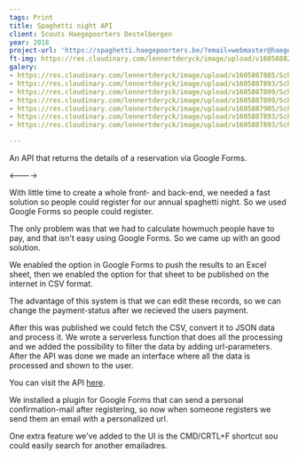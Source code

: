```yaml
---
tags: Print
title: Spaghetti night API
client: Scouts Haegepoorters Destelbergen
year: 2018
project-url: 'https://spaghetti.haegepoorters.be/?email=webmaster@haegepoorters.be'
ft-img: https://res.cloudinary.com/lennertderyck/image/upload/v1605888292/Schermafbeelding_2020-11-20_om_17.04.35_bi1aod.png
galery:
- https://res.cloudinary.com/lennertderyck/image/upload/v1605887885/Schermafbeelding_2020-11-20_om_16.46.28_ay4jqp.png
- https://res.cloudinary.com/lennertderyck/image/upload/v1605887893/Schermafbeelding_2020-11-20_om_16.49.35_uznotc.png
- https://res.cloudinary.com/lennertderyck/image/upload/v1605887899/Schermafbeelding_2020-11-20_om_16.52.11_bgtzx5.png
- https://res.cloudinary.com/lennertderyck/image/upload/v1605887899/Schermafbeelding_2020-11-20_om_16.51.55_xlfdyu.png
- https://res.cloudinary.com/lennertderyck/image/upload/v1605887905/Schermafbeelding_2020-11-20_om_16.53.58_xdyuwc.png
- https://res.cloudinary.com/lennertderyck/image/upload/v1605887893/Schermafbeelding_2020-11-20_om_16.50.09_adfasl.png
- https://res.cloudinary.com/lennertderyck/image/upload/v1605887893/Schermafbeelding_2020-11-20_om_16.46.34_ujbkts.png

---
```

An API that returns the details of a reservation via Google Forms.

<---->

With little time to create a whole front- and back-end, we needed a fast solution so people could register for our annual spaghetti night. So we used Google Forms so people could register.

The only problem was that we had to calculate howmuch people have to pay, and that isn't easy using Google Forms. So we came up with an good solution.

We enabled the option in Google Forms to push the results to an Excel sheet, then we enabled the option for that sheet to be published on the internet in CSV format.

The advantage of this system is that we can edit these records, so we can change the payment-status after we recieved the users payment.

After this was published we could fetch the CSV, convert it to JSON data and process it. We wrote a serverless function that does all the processing and we added the possibility to filter the data by adding url-parameters. After the API was done we made an interface where all the data is processed and shown to the user.

You can visit the API [here](https://spaghetti.haegepoorters.be/api?email=webmaster@haegepoorters.be).

We installed a plugin for Google Forms that can send a personal confirmation-mail after registering, so now when someone registers we send them an email with a personalized url.

One extra feature we've added to the UI is the CMD/CRTL+F shortcut sou could easily search for another emailadres.